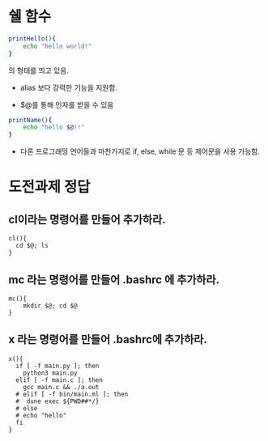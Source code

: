 # 쉘 함수

```bash
printHello(){
    echo "hello world!"
}
```
의 형태를 띄고 있음.

- alias 보다 강력한 기능을 지원함.

- $@를 통해 인자를 받을 수 있음

```bash
printName(){
    echo "hello $@!!"
}
```

- 다른 프로그래밍 언어들과 마찬가지로 if, else, while 문 등 제어문을 사용 가능함.

# 도전과제 정답
## cl이라는 명령어를 만들어 추가하라.
```
cl(){
  cd $@; ls
}
```
## mc 라는 명령어를 만들어 .bashrc 에 추가하라.
```
mc(){
    mkdir $@; cd $@
}
```

## x 라는 명령어를 만들어 .bashrc에 추가하라.
```
x(){
  if [ -f main.py ]; then
    python3 main.py
  elif [ -f main.c ]; then
    gcc main.c && ./a.out
  # elif [ -f bin/main.ml ]; then
  #  dune exec ${PWD##*/}
  # else
  # echo "hello"
  fi
}
```

